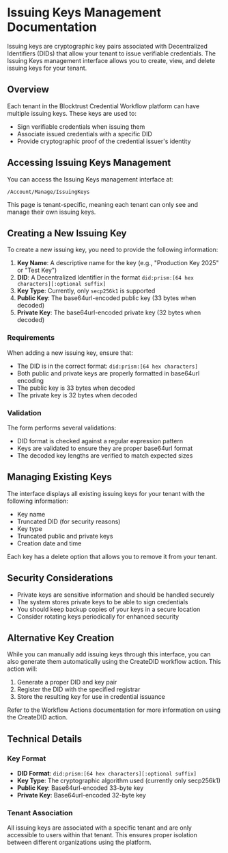 # Issuing Keys Management Documentation

Issuing keys are cryptographic key pairs associated with Decentralized Identifiers (DIDs) that allow your tenant to issue verifiable credentials. The Issuing Keys management interface allows you to create, view, and delete issuing keys for your tenant.

## Overview

Each tenant in the Blocktrust Credential Workflow platform can have multiple issuing keys. These keys are used to:

- Sign verifiable credentials when issuing them
- Associate issued credentials with a specific DID
- Provide cryptographic proof of the credential issuer's identity

## Accessing Issuing Keys Management

You can access the Issuing Keys management interface at:
```
/Account/Manage/IssuingKeys
```

This page is tenant-specific, meaning each tenant can only see and manage their own issuing keys.

## Creating a New Issuing Key

To create a new issuing key, you need to provide the following information:

1. **Key Name**: A descriptive name for the key (e.g., "Production Key 2025" or "Test Key")
2. **DID**: A Decentralized Identifier in the format `did:prism:[64 hex characters][:optional suffix]`
3. **Key Type**: Currently, only `secp256k1` is supported
4. **Public Key**: The base64url-encoded public key (33 bytes when decoded)
5. **Private Key**: The base64url-encoded private key (32 bytes when decoded)

### Requirements

When adding a new issuing key, ensure that:

- The DID is in the correct format: `did:prism:[64 hex characters]`
- Both public and private keys are properly formatted in base64url encoding
- The public key is 33 bytes when decoded
- The private key is 32 bytes when decoded

### Validation

The form performs several validations:
- DID format is checked against a regular expression pattern
- Keys are validated to ensure they are proper base64url format
- The decoded key lengths are verified to match expected sizes

## Managing Existing Keys

The interface displays all existing issuing keys for your tenant with the following information:

- Key name
- Truncated DID (for security reasons)
- Key type
- Truncated public and private keys
- Creation date and time

Each key has a delete option that allows you to remove it from your tenant.

## Security Considerations

- Private keys are sensitive information and should be handled securely
- The system stores private keys to be able to sign credentials
- You should keep backup copies of your keys in a secure location
- Consider rotating keys periodically for enhanced security

## Alternative Key Creation

While you can manually add issuing keys through this interface, you can also generate them automatically using the CreateDID workflow action. This action will:

1. Generate a proper DID and key pair
2. Register the DID with the specified registrar
3. Store the resulting key for use in credential issuance

Refer to the Workflow Actions documentation for more information on using the CreateDID action.

## Technical Details

### Key Format

- **DID Format**: `did:prism:[64 hex characters][:optional suffix]`
- **Key Type**: The cryptographic algorithm used (currently only secp256k1)
- **Public Key**: Base64url-encoded 33-byte key
- **Private Key**: Base64url-encoded 32-byte key

### Tenant Association

All issuing keys are associated with a specific tenant and are only accessible to users within that tenant. This ensures proper isolation between different organizations using the platform.